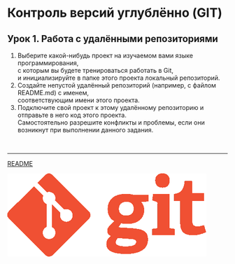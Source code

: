 # Контроль версий углублённо (GIT) 
## Урок 1. Работа с удалёнными репозиториями

1. Выберите какой-нибудь проект на изучаемом вами языке программирования, <br>с которым вы будете тренироваться работать в Git, <br> и инициализируйте в папке этого проекта локальный репозиторий.
2. Создайте непустой удалённый репозиторий (например, с файлом README.md) с именем, <br> соответствующим имени этого проекта.
3. Подключите свой проект к этому удалённому репозиторию и отправьте в него код этого проекта. <br> Самостоятельно разрешите конфликты и проблемы, если они возникнут при выполнении данного задания.

<br><hr>
[README](../README.md)

![](../img/Git-Logo-1788C-min.png)

<br> <br> 